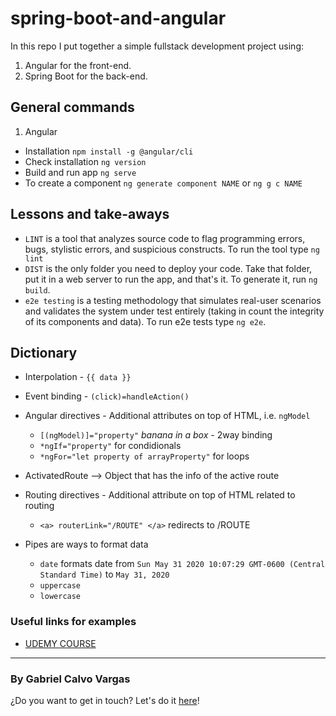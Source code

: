 # spring-boot-and-angular

In this repo I put together a simple fullstack development project using:

1. Angular for the front-end.
2. Spring Boot for the back-end.


## General commands

1. Angular
  - Installation `npm install -g @angular/cli`
  - Check installation `ng version`
  - Build and run app `ng serve`
  - To create a component `ng generate component NAME` or `ng g c NAME`


## Lessons and take-aways

-  `LINT` is a tool that analyzes source code to flag programming errors, bugs, stylistic errors, and suspicious constructs. To run the tool type `ng lint`
- `DIST` is the only folder you need to deploy your code. Take that folder, put it in a web server to run the app, and that's it. To generate it, run `ng build`.
- `e2e testing` is a testing methodology that simulates real-user scenarios and validates the system under test entirely (taking in count the integrity of its components and data). To run e2e tests type `ng e2e`.


## Dictionary
 - Interpolation - `{{ data }}`
 - Event binding - `(click)=handleAction()`

 - Angular directives - Additional attributes on top of HTML, i.e. `ngModel`
    -  `[(ngModel)]="property"` *banana in a box* - 2way binding
    -  `*ngIf="property"` for condidionals
    -  `*ngFor="let property of arrayProperty"` for loops

 - ActivatedRoute --> Object that has the info of the active route

 - Routing directives - Additional attribute on top  of HTML related to routing
    -  `<a> routerLink="/ROUTE" </a>` redirects to /ROUTE

 - Pipes are ways to format data
    - `date` formats date from `Sun May 31 2020 10:07:29 GMT-0600 (Central Standard Time)` to `May 31, 2020`
    - `uppercase`
    - `lowercase`



### Useful links for examples

- [UDEMY COURSE](https://www.udemy.com/course/full-stack-application-development-with-spring-boot-and-angular/)

___

### By Gabriel Calvo Vargas

¿Do you want to get in touch? Let's do it [here](https://www.linkedin.com/in/gabriel-calvo-vargas-932b3357/)! 
